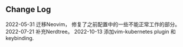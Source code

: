 ## Change Log
2022-05-31 迁移Neovim， 修复了之前配置中的一些不能正常工作的部分。
2022-07-21 补充Nerdtree。
2022-10-13 添加vim-kubernetes plugin 和 keybinding.
